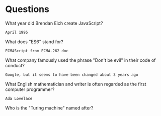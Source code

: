 # Questions

What year did Brendan Eich create JavaScript?

```
April 1995
```

What does "ES6" stand for?

```
ECMAScript from ECMA-262 doc
```

What company famously used the phrase "Don't be evil" in their code of conduct?

```
Google, but it seems to have been changed about 3 years ago
```

What English mathematician and writer is often regarded as the first computer programmer?

```
Ada Lovelace
```

Who is the "Turing machine" named after?

```

```
